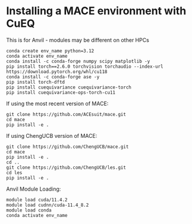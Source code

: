 # Installing a MACE environment with CuEQ
This is for Anvil - modules may be different on other HPCs

```
conda create env_name python=3.12
conda activate env_name
conda install -c conda-forge numpy scipy matplotlib -y
pip install torch==2.6.0 torchvision torchaudio --index-url https://download.pytorch.org/whl/cu118
conda install -c conda-forge ase -y
pip install torch-dftd
pip install cuequivariance cuequivariance-torch
pip install cuequivariance-ops-torch-cu11
```

If using the most recent version of MACE:
```
git clone https://github.com/ACEsuit/mace.git
cd mace
pip install -e .
```

If using ChengUCB version of MACE:
```
git clone https://github.com/ChengUCB/mace.git
cd mace
pip install -e .
cd ..
git clone https://github.com/ChengUCB/les.git
cd les
pip install -e .
```

Anvil Module Loading:
```
module load cuda/11.4.2
module load cudnn/cuda-11.4_8.2
module load conda
conda activate env_name
```
